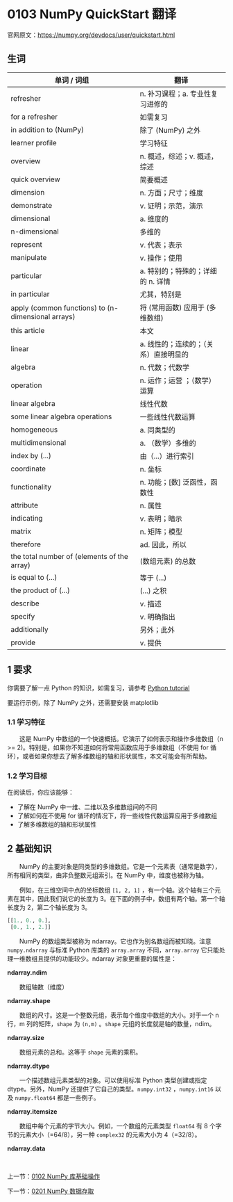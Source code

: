 # 0103 NumPy QuickStart 翻译

官网原文：https://numpy.org/devdocs/user/quickstart.html

## 生词

| 单词 / 词组                                        | 翻译                                  |
| -------------------------------------------------- | ------------------------------------- |
| refresher                                          | n. 补习课程；a. 专业性复习进修的      |
| for a refresher                                    | 如需复习                              |
| in addition to (NumPy)                             | 除了 (NumPy) 之外                     |
| learner profile                                    | 学习特征                              |
| overview                                           | n. 概述，综述；v. 概述，综述          |
| quick overview                                     | 简要概述                              |
| dimension                                          | n. 方面；尺寸；维度                   |
| demonstrate                                        | v. 证明；示范，演示                   |
| dimensional                                        | a. 维度的                             |
| n-dimensional                                      | 多维的                                |
| represent                                          | v. 代表；表示                         |
| manipulate                                         | v. 操作；使用                         |
| particular                                         | a. 特别的；特殊的；详细的 n. 详情     |
| in particular                                      | 尤其，特别是                          |
| apply (common functions) to (n-dimensional arrays) | 将 (常用函数) 应用于 (多维数组)       |
| this article                                       | 本文                                  |
| linear                                             | a. 线性的；连续的；（关系）直接明显的 |
| algebra                                            | n. 代数；代数学                       |
| operation                                          | n. 运作；运营 ；（数学）运算          |
| linear algebra                                     | 线性代数                              |
| some linear algebra operations                     | 一些线性代数运算                      |
| homogeneous                                        | a. 同类型的                           |
| multidimensional                                   | a. （数学）多维的                     |
| index by (...)                                     | 由（...）进行索引                     |
| coordinate                                         | n. 坐标                               |
| functionality                                      | n. 功能；[数] 泛函性，函数性          |
| attribute                                          | n. 属性                               |
| indicating                                         | v. 表明；暗示                         |
| matrix                                             | n. 矩阵；模型                         |
| therefore                                          | ad. 因此，所以                        |
| the total number of (elements of the array)        | (数组元素) 的总数                     |
| is equal to (...)                                  | 等于 (...)                            |
| the product of (...)                               | (...) 之积                            |
| describe                                           | v. 描述                               |
| specify                                            | v. 明确指出                           |
| additionally                                       | 另外；此外                            |
| provide                                            | v. 提供                               |



## 1 要求

你需要了解一点 Python 的知识，如需复习，请参考 [Python tutorial](https://docs.python.org/tutorial/)

要运行示例，除了 NumPy 之外，还需要安装 matplotlib

### 1.1 学习特征

&emsp;&emsp;这是 NumPy 中数组的一个快速概括。它演示了如何表示和操作多维数组（n >= 2)。特别是，如果你不知道如何将常用函数应用于多维数组（不使用 for 循环），或者如果你想去了解多维数组的轴和形状属性，本文可能会有所帮助。

### 1.2 学习目标

在阅读后，你应该能够：

- 了解在 NumPy 中一维、二维以及多维数组间的不同
- 了解如何在不使用 for 循环的情况下，将一些线性代数运算应用于多维数组
- 了解多维数组的轴和形状属性



## 2 基础知识

&emsp;&emsp;NumPy 的主要对象是同类型的多维数组。它是一个元素表（通常是数字），所有相同的类型，由非负整数元组索引。在 NumPy 中，维度也被称为轴。

&emsp;&emsp;例如，在三维空间中点的坐标数组 `[1, 2, 1]` ，有一个轴。这个轴有三个元素在其中，因此我们说它的长度为 3。在下面的例子中，数组有两个轴。第一个轴长度为 2，第二个轴长度为 3。

```python
[[1., 0., 0.],
 [0., 1., 2.]]
```

&emsp;&emsp;NumPy 的数组类型被称为 ndarray。它也作为别名数组而被知晓。注意 `numpy.ndarray` 与标准 Python 库类的 `array.array` 不同，`array.array` 它只能处理一维数组且提供的功能较少。ndarray 对象更重要的属性是：

**ndarray.ndim**

&emsp;&emsp;数组轴数（维度）

**ndarray.shape**

&emsp;&emsp;数组的尺寸。这是一个整数元组，表示每个维度中数组的大小。对于一个 n 行，m 列的矩阵，`shape` 为 `(n,m)` 。`shape` 元组的长度就是轴的数量，ndim。

**ndarray.size**

&emsp;&emsp;数组元素的总和。这等于 `shape` 元素的乘积。

**ndarray.dtype**

&emsp;&emsp;一个描述数组元素类型的对象。可以使用标准 Python 类型创建或指定 dtype。另外，NumPy 还提供了它自己的类型。`numpy.int32` ，`numpy.int16` 以及 `numpy.float64` 都是一些例子。

**ndarray.itemsize**

&emsp;&emsp;数组中每个元素的字节大小。例如，一个数组的元素类型 `float64` 有 8 个字节的元素大小（=64/8），另一种 `complex32` 的元素大小为 4（=32/8）。

**ndarray.data**

&emsp;&emsp;





上一节：[0102 NumPy 库基础操作](./0102NumPy库基础操作.md)

下一节：[0201 NumPy 数据存取](../02NumPy数据存取与函数/0201NumPy数据存取.md)

